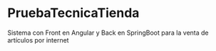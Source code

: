 # PruebaTecnicaTienda
Sistema con Front en Angular y Back en SpringBoot para la venta de artículos por internet
